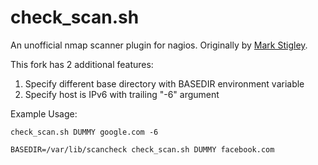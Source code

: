 # check_scan.sh

An unofficial nmap scanner plugin for nagios. Originally by  [Mark Stigley](https://www.altsec.info/check_scan.html).

This fork has 2 additional features:

1.  Specify different base directory with BASEDIR environment variable
2. Specify host is IPv6 with trailing "-6" argument

Example Usage:

    check_scan.sh DUMMY google.com -6
    
    BASEDIR=/var/lib/scancheck check_scan.sh DUMMY facebook.com